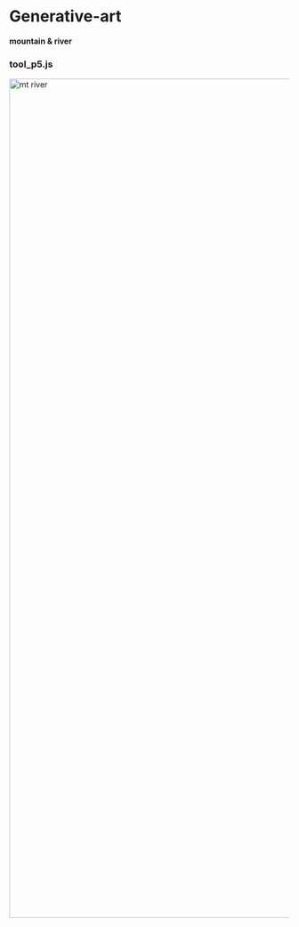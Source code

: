 # Generative-art

**mountain & river**
### tool_p5.js
<img width="1508" alt="mt river" src="https://github.com/user-attachments/assets/2c9b5e14-eb01-4d92-957b-bda98a6958e0">


